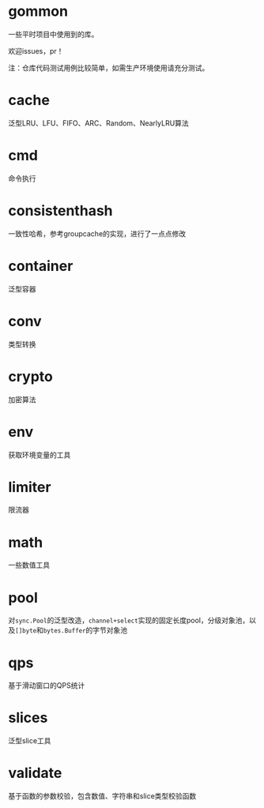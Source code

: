 # gommon
一些平时项目中使用到的库。

欢迎issues，pr！

注：仓库代码测试用例比较简单，如需生产环境使用请充分测试。

# cache
泛型LRU、LFU、FIFO、ARC、Random、NearlyLRU算法

# cmd
命令执行

# consistenthash
一致性哈希，参考groupcache的实现，进行了一点点修改

# container
泛型容器

# conv 
类型转换

# crypto
加密算法

# env
获取环境变量的工具

# limiter
限流器

# math
一些数值工具

# pool 
对`sync.Pool`的泛型改造，`channel+select`实现的固定长度pool，分级对象池，以及`[]byte`和`bytes.Buffer`的字节对象池

# qps
基于滑动窗口的QPS统计

# slices
泛型slice工具

# validate
基于函数的参数校验，包含数值、字符串和slice类型校验函数




